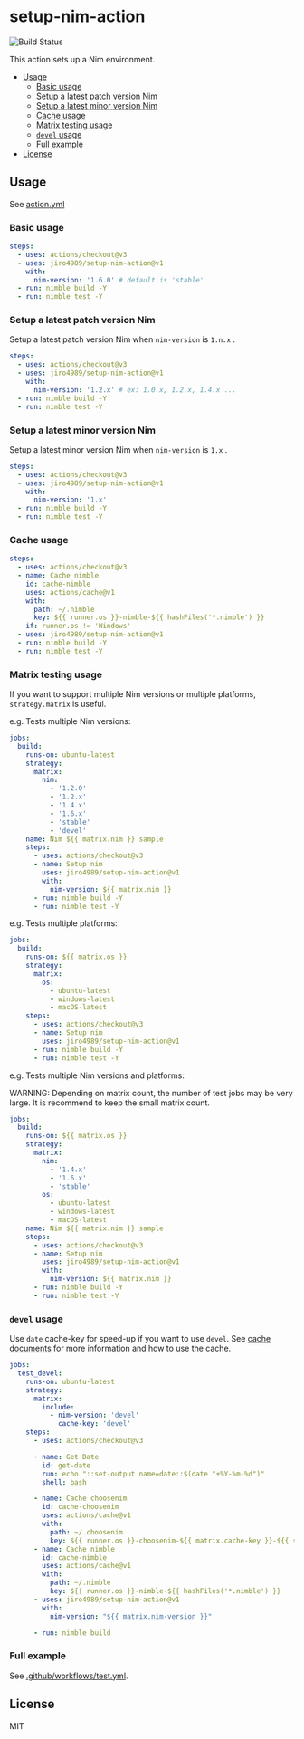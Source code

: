 # setup-nim-action

![Build Status](https://github.com/jiro4989/setup-nim-action/workflows/build/badge.svg)

This action sets up a Nim environment.

<!-- vim-markdown-toc GFM -->

* [Usage](#usage)
  * [Basic usage](#basic-usage)
  * [Setup a latest patch version Nim](#setup-a-latest-patch-version-nim)
  * [Setup a latest minor version Nim](#setup-a-latest-minor-version-nim)
  * [Cache usage](#cache-usage)
  * [Matrix testing usage](#matrix-testing-usage)
  * [`devel` usage](#devel-usage)
  * [Full example](#full-example)
* [License](#license)

<!-- vim-markdown-toc -->

## Usage

See [action.yml](action.yml)

### Basic usage

```yaml
steps:
  - uses: actions/checkout@v3
  - uses: jiro4989/setup-nim-action@v1
    with:
      nim-version: '1.6.0' # default is 'stable'
  - run: nimble build -Y
  - run: nimble test -Y
```

### Setup a latest patch version Nim

Setup a latest patch version Nim when `nim-version` is `1.n.x` .

```yaml
steps:
  - uses: actions/checkout@v3
  - uses: jiro4989/setup-nim-action@v1
    with:
      nim-version: '1.2.x' # ex: 1.0.x, 1.2.x, 1.4.x ...
  - run: nimble build -Y
  - run: nimble test -Y
```

### Setup a latest minor version Nim

Setup a latest minor version Nim when `nim-version` is `1.x` .

```yaml
steps:
  - uses: actions/checkout@v3
  - uses: jiro4989/setup-nim-action@v1
    with:
      nim-version: '1.x'
  - run: nimble build -Y
  - run: nimble test -Y
```

### Cache usage

```yaml
steps:
  - uses: actions/checkout@v3
  - name: Cache nimble
    id: cache-nimble
    uses: actions/cache@v1
    with:
      path: ~/.nimble
      key: ${{ runner.os }}-nimble-${{ hashFiles('*.nimble') }}
    if: runner.os != 'Windows'
  - uses: jiro4989/setup-nim-action@v1
  - run: nimble build -Y
  - run: nimble test -Y
```

### Matrix testing usage

If you want to support multiple Nim versions or multiple platforms, `strategy.matrix` is useful.

e.g. Tests multiple Nim versions:

```yaml
jobs:
  build:
    runs-on: ubuntu-latest
    strategy:
      matrix:
        nim:
          - '1.2.0'
          - '1.2.x'
          - '1.4.x'
          - '1.6.x'
          - 'stable'
          - 'devel'
    name: Nim ${{ matrix.nim }} sample
    steps:
      - uses: actions/checkout@v3
      - name: Setup nim
        uses: jiro4989/setup-nim-action@v1
        with:
          nim-version: ${{ matrix.nim }}
      - run: nimble build -Y
      - run: nimble test -Y
```

e.g. Tests multiple platforms:

```yaml
jobs:
  build:
    runs-on: ${{ matrix.os }}
    strategy:
      matrix:
        os:
          - ubuntu-latest
          - windows-latest
          - macOS-latest
    steps:
      - uses: actions/checkout@v3
      - name: Setup nim
        uses: jiro4989/setup-nim-action@v1
      - run: nimble build -Y
      - run: nimble test -Y
```

e.g. Tests multiple Nim versions and platforms:

WARNING: Depending on matrix count, the number of test jobs may be very large.
It is recommend to keep the small matrix count.

```yaml
jobs:
  build:
    runs-on: ${{ matrix.os }}
    strategy:
      matrix:
        nim:
          - '1.4.x'
          - '1.6.x'
          - 'stable'
        os:
          - ubuntu-latest
          - windows-latest
          - macOS-latest
    name: Nim ${{ matrix.nim }} sample
    steps:
      - uses: actions/checkout@v3
      - name: Setup nim
        uses: jiro4989/setup-nim-action@v1
        with:
          nim-version: ${{ matrix.nim }}
      - run: nimble build -Y
      - run: nimble test -Y
```

### `devel` usage

Use `date` cache-key for speed-up if you want to use `devel`.
See [cache documents](https://github.com/actions/cache) for more information and how to use the cache.

```yaml
jobs:
  test_devel:
    runs-on: ubuntu-latest
    strategy:
      matrix:
        include:
          - nim-version: 'devel'
            cache-key: 'devel'
    steps:
      - uses: actions/checkout@v3

      - name: Get Date
        id: get-date
        run: echo "::set-output name=date::$(date "+%Y-%m-%d")"
        shell: bash

      - name: Cache choosenim
        id: cache-choosenim
        uses: actions/cache@v1
        with:
          path: ~/.choosenim
          key: ${{ runner.os }}-choosenim-${{ matrix.cache-key }}-${{ steps.get-date.outputs.date }}
      - name: Cache nimble
        id: cache-nimble
        uses: actions/cache@v1
        with:
          path: ~/.nimble
          key: ${{ runner.os }}-nimble-${{ hashFiles('*.nimble') }}
      - uses: jiro4989/setup-nim-action@v1
        with:
          nim-version: "${{ matrix.nim-version }}"

      - run: nimble build
```

### Full example

See [.github/workflows/test.yml](.github/workflows/test.yml).

## License

MIT


